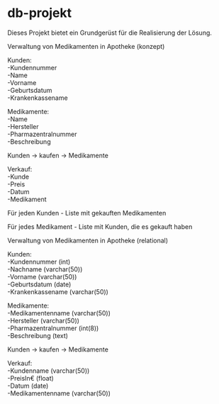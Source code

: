 # db-projekt
Dieses Projekt bietet ein Grundgerüst für die Realisierung der Lösung.


Verwaltung von Medikamenten in Apotheke (konzept)

Kunden:  
	-Kundennummer  
	-Name  
	-Vorname  
	-Geburtsdatum  
	-Krankenkassename  

Medikamente:  
	-Name  
	-Hersteller  
	-Pharmazentralnummer  
	-Beschreibung  

Kunden -> kaufen -> Medikamente

Verkauf:  
	-Kunde  
	-Preis  
	-Datum  
	-Medikament  

Für jeden Kunden - Liste mit gekauften Medikamenten

Für jedes Medikament - Liste mit Kunden, die es gekauft haben


Verwaltung von Medikamenten in Apotheke (relational)

Kunden:  
	-Kundennummer (int)  
	-Nachname (varchar(50))  
	-Vorname (varchar(50))  
	-Geburtsdatum (date)  
	-Krankenkassename (varchar(50))  

Medikamente:  
	-Medikamentenname (varchar(50))  
	-Hersteller (varchar(50))  
	-Pharmazentralnummer (int(8))  
	-Beschreibung (text)  

Kunden -> kaufen -> Medikamente

Verkauf:  
	-Kundenname (varchar(50))  
	-PreisIn€ (float)  
	-Datum (date)  
	-Medikamentenname (varchar(50))  

